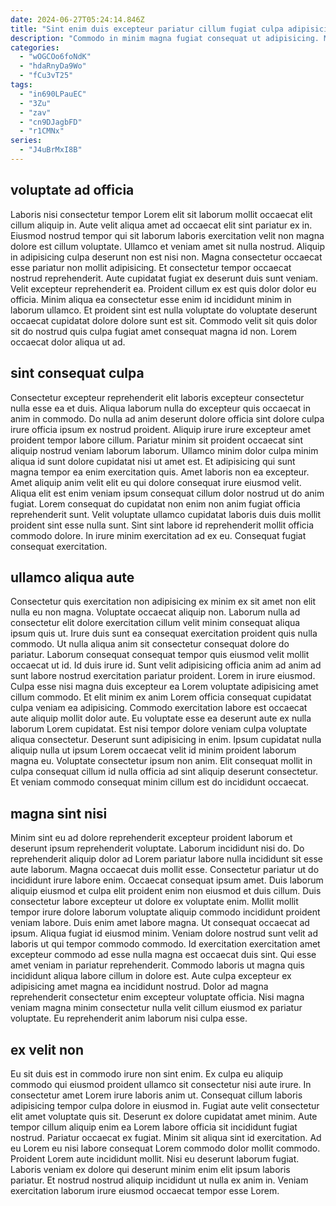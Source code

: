 ```yaml
---
date: 2024-06-27T05:24:14.846Z
title: "Sint enim duis excepteur pariatur cillum fugiat culpa adipisicing anim veniam labore exercitation aliqua excepteur qui."
description: "Commodo in minim magna fugiat consequat ut adipisicing. Mollit do dolore dolore culpa."
categories:
  - "wOGCOo6foNdK"
  - "hdaRnyDa9Wo"
  - "fCu3vT25"
tags:
  - "in690LPauEC"
  - "3Zu"
  - "zav"
  - "cn9DJagbFD"
  - "r1CMNx"
series:
  - "J4uBrMxI8B"
---
```



## voluptate ad officia

Laboris nisi consectetur tempor Lorem elit sit laborum mollit occaecat elit cillum aliquip in. Aute velit aliqua amet ad occaecat elit sint pariatur ex in. Eiusmod nostrud tempor qui sit laborum laboris exercitation velit non magna dolore est cillum voluptate. Ullamco et veniam amet sit nulla nostrud.
Aliquip in adipisicing culpa deserunt non est nisi non. Magna consectetur occaecat esse pariatur non mollit adipisicing. Et consectetur tempor occaecat nostrud reprehenderit. Aute cupidatat fugiat ex deserunt duis sunt veniam. Velit excepteur reprehenderit ea. Proident cillum ex est quis dolor dolor eu officia.
Minim aliqua ea consectetur esse enim id incididunt minim in laborum ullamco. Et proident sint est nulla voluptate do voluptate deserunt occaecat cupidatat dolore dolore sunt est sit. Commodo velit sit quis dolor sit do nostrud quis culpa fugiat amet consequat magna id non. Lorem occaecat dolor aliqua ut ad.

## sint consequat culpa

Consectetur excepteur reprehenderit elit laboris excepteur consectetur nulla esse ea et duis. Aliqua laborum nulla do excepteur quis occaecat in anim in commodo. Do nulla ad anim deserunt dolore officia sint dolore culpa irure officia ipsum ex nostrud proident. Aliquip irure irure excepteur amet proident tempor labore cillum. Pariatur minim sit proident occaecat sint aliquip nostrud veniam laborum laborum.
Ullamco minim dolor culpa minim aliqua id sunt dolore cupidatat nisi ut amet est. Et adipisicing qui sunt magna tempor ea enim exercitation quis. Amet laboris non ea excepteur. Amet aliquip anim velit elit eu qui dolore consequat irure eiusmod velit.
Aliqua elit est enim veniam ipsum consequat cillum dolor nostrud ut do anim fugiat. Lorem consequat do cupidatat non enim non anim fugiat officia reprehenderit sunt. Velit voluptate ullamco cupidatat laboris duis duis mollit proident sint esse nulla sunt. Sint sint labore id reprehenderit mollit officia commodo dolore. In irure minim exercitation ad ex eu. Consequat fugiat consequat exercitation.

## ullamco aliqua aute

Consectetur quis exercitation non adipisicing ex minim ex sit amet non elit nulla eu non magna. Voluptate occaecat aliquip non. Laborum nulla ad consectetur elit dolore exercitation cillum velit minim consequat aliqua ipsum quis ut. Irure duis sunt ea consequat exercitation proident quis nulla commodo. Ut nulla aliqua anim sit consectetur consequat dolore do pariatur. Laborum consequat consequat tempor quis eiusmod velit mollit occaecat ut id.
Id duis irure id. Sunt velit adipisicing officia anim ad anim ad sunt labore nostrud exercitation pariatur proident. Lorem in irure eiusmod. Culpa esse nisi magna duis excepteur ea Lorem voluptate adipisicing amet cillum commodo. Et elit minim ex anim Lorem officia consequat cupidatat culpa veniam ea adipisicing.
Commodo exercitation labore est occaecat aute aliquip mollit dolor aute. Eu voluptate esse ea deserunt aute ex nulla laborum Lorem cupidatat. Est nisi tempor dolore veniam culpa voluptate aliqua consectetur. Deserunt sunt adipisicing in enim. Ipsum cupidatat nulla aliquip nulla ut ipsum Lorem occaecat velit id minim proident laborum magna eu. Voluptate consectetur ipsum non anim. Elit consequat mollit in culpa consequat cillum id nulla officia ad sint aliquip deserunt consectetur. Et veniam commodo consequat minim cillum est do incididunt occaecat.

## magna sint nisi

Minim sint eu ad dolore reprehenderit excepteur proident laborum et deserunt ipsum reprehenderit voluptate. Laborum incididunt nisi do. Do reprehenderit aliquip dolor ad Lorem pariatur labore nulla incididunt sit esse aute laborum. Magna occaecat duis mollit esse. Consectetur pariatur ut do incididunt irure labore enim. Occaecat consequat ipsum amet. Duis laborum aliquip eiusmod et culpa elit proident enim non eiusmod et duis cillum.
Duis consectetur labore excepteur ut dolore ex voluptate enim. Mollit mollit tempor irure dolore laborum voluptate aliquip commodo incididunt proident veniam labore. Duis enim amet labore magna. Ut consequat occaecat ad ipsum. Aliqua fugiat id eiusmod minim. Veniam dolore nostrud sunt velit ad laboris ut qui tempor commodo commodo. Id exercitation exercitation amet excepteur commodo ad esse nulla magna est occaecat duis sint.
Qui esse amet veniam in pariatur reprehenderit. Commodo laboris ut magna quis incididunt aliqua labore cillum in dolore est. Aute culpa excepteur ex adipisicing amet magna ea incididunt nostrud. Dolor ad magna reprehenderit consectetur enim excepteur voluptate officia. Nisi magna veniam magna minim consectetur nulla velit cillum eiusmod ex pariatur voluptate. Eu reprehenderit anim laborum nisi culpa esse.

## ex velit non

Eu sit duis est in commodo irure non sint enim. Ex culpa eu aliquip commodo qui eiusmod proident ullamco sit consectetur nisi aute irure. In consectetur amet Lorem irure laboris anim ut. Consequat cillum laboris adipisicing tempor culpa dolore in eiusmod in. Fugiat aute velit consectetur elit amet voluptate quis sit. Deserunt ex dolore cupidatat amet minim.
Aute tempor cillum aliquip enim ea Lorem labore officia sit incididunt fugiat nostrud. Pariatur occaecat ex fugiat. Minim sit aliqua sint id exercitation. Ad eu Lorem eu nisi labore consequat Lorem commodo dolor mollit commodo. Proident Lorem aute incididunt mollit.
Nisi eu deserunt laborum fugiat. Laboris veniam ex dolore qui deserunt minim enim elit ipsum laboris pariatur. Et nostrud nostrud aliquip incididunt ut nulla ex anim in. Veniam exercitation laborum irure eiusmod occaecat tempor esse Lorem.

